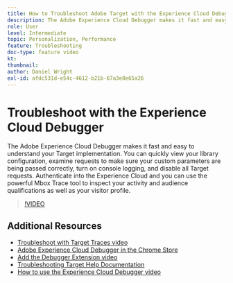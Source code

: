 ```yaml
---
title: How to Troubleshoot Adobe Target with the Experience Cloud Debugger
description: The Adobe Experience Cloud Debugger makes it fast and easy to understand your Target implementation. You can quickly view your library configuration, examine requests to make sure your custom parameters are being passed correctly, turn on console logging, and disable all Target requests. Authenticate into the Experience Cloud and you can use the powerful Mbox Trace tool to inspect your activity and audience qualifications as well as your visitor profile.
role: User
level: Intermediate
topic: Personalization, Performance
feature: Troubleshooting
doc-type: feature video
kt:
thumbnail:
author: Daniel Wright
exl-id: afdc531d-e54c-4612-b21b-67a3e8e65a26
---
```

# Troubleshoot with the Experience Cloud Debugger

The Adobe Experience Cloud Debugger makes it fast and easy to understand your Target implementation. You can quickly view your library configuration, examine requests to make sure your custom parameters are being passed correctly, turn on console logging, and disable all Target requests. Authenticate into the Experience Cloud and you can use the powerful Mbox Trace tool to inspect your activity and audience qualifications as well as your visitor profile.

>[!VIDEO](https://video.tv.adobe.com/v/23115/?quality=12)

## Additional Resources

* [Troubleshoot with Target Traces video](troubleshoot-with-target-traces.md)
* [Adobe Experience Cloud Debugger in the Chrome Store](https://chrome.google.com/webstore/detail/adobe-experience-cloud-de/ocdmogmohccmeicdhlhhgepeaijenapj)
* [Add the Debugger Extension video](https://experienceleague.adobe.com/docs/debugger-learn/tutorials/experience-cloud-debugger/add-the-extension.html?lang=en)
* [Troubleshooting Target Help Documentation](https://experienceleague.adobe.com/docs/target/using/troubleshoot/troubleshooting-target.html?lang=en)
* [How to use the Experience Cloud Debugger video](https://experienceleague.adobe.com/docs/debugger-learn/tutorials/experience-cloud-debugger/use-the-experience-cloud-debugger.html?lang=en)
